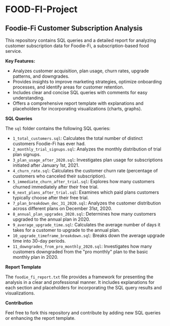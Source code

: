 # FOOD-FI-Project
## Foodie-Fi Customer Subscription Analysis

This repository contains SQL queries and a detailed report for analyzing customer subscription data for Foodie-Fi, a subscription-based food service. 

**Key Features:**

* Analyzes customer acquisition, plan usage, churn rates, upgrade patterns, and downgrades.
* Provides insights to improve marketing strategies, optimize onboarding processes, and identify areas for customer retention.
* Includes clear and concise SQL queries with comments for easy understanding.
* Offers a comprehensive report template with explanations and placeholders for incorporating visualizations (charts, graphs).


**SQL Queries**

The `sql` folder contains the following SQL queries:

* `1_total_customers.sql`: Calculates the total number of distinct customers Foodie-Fi has ever had.
* `2_monthly_trial_signups.sql`: Analyzes the monthly distribution of trial plan signups.
* `3_plan_usage_after_2020.sql`: Investigates plan usage for subscriptions initiated after January 1st, 2021.
* `4_churn_rate.sql`: Calculates the customer churn rate (percentage of customers who canceled their subscription).
* `5_immediate_churn_after_trial.sql`: Explores how many customers churned immediately after their free trial.
* `6_next_plans_after_trial.sql`: Examines which paid plans customers typically choose after their free trial.
* `7_plan_breakdown_dec_31_2020.sql`: Analyzes the customer distribution across different plans on December 31st, 2020.
* `8_annual_plan_upgrades_2020.sql`: Determines how many customers upgraded to the annual plan in 2020.
* `9_average_upgrade_time.sql`: Calculates the average number of days it takes for a customer to upgrade to the annual plan.
* `10_upgrade_timeframe_breakdown.sql`: Breaks down the average upgrade time into 30-day periods.
* `11_downgrades_from_pro_monthly_2020.sql`: Investigates how many customers downgraded from the "pro monthly" plan to the basic monthly plan in 2020.

**Report Template**

The `foodie_fi_report.txt` file provides a framework for presenting the analysis in a clear and professional manner. It includes explanations for each section and placeholders for incorporating the SQL query results and visualizations.

**Contribution**

Feel free to fork this repository and contribute by adding new SQL queries or enhancing the report template.
